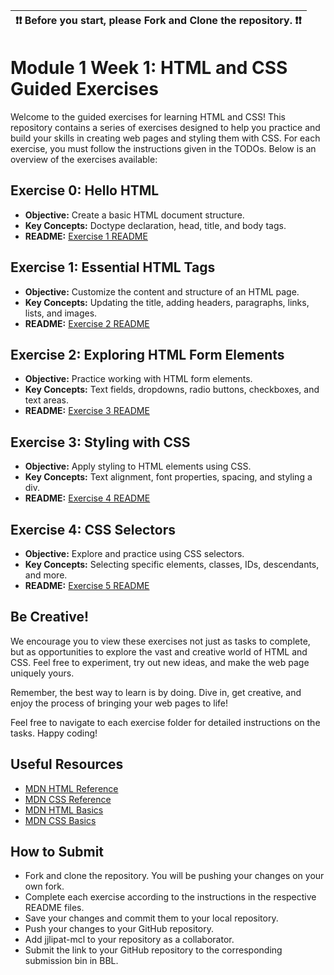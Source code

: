 | ❗️❗️  Before you start, please **Fork** and **Clone** the repository. ❗️❗️|
|-----------------------------------------|

# Module 1 Week 1: HTML and CSS Guided Exercises

Welcome to the guided exercises for learning HTML and CSS! This repository contains a series of exercises designed to help you practice and build your skills in creating web pages and styling them with CSS. For each exercise, you must follow the instructions given in the TODOs. Below is an overview of the exercises available:

## Exercise 0: Hello HTML

- **Objective:** Create a basic HTML document structure.
- **Key Concepts:** Doctype declaration, head, title, and body tags.
- **README:** [Exercise 1 README](0.%20Hello%20HTML/README.md)

## Exercise 1: Essential HTML Tags

- **Objective:** Customize the content and structure of an HTML page.
- **Key Concepts:** Updating the title, adding headers, paragraphs, links, lists, and images.
- **README:** [Exercise 2 README](1.%20Essential%20HTML%20Tags/README.md)

## Exercise 2: Exploring HTML Form Elements

- **Objective:** Practice working with HTML form elements.
- **Key Concepts:** Text fields, dropdowns, radio buttons, checkboxes, and text areas.
- **README:** [Exercise 3 README](2.%20Exploring%20HTML%20Form%20Elements/README.md)

## Exercise 3: Styling with CSS

- **Objective:** Apply styling to HTML elements using CSS.
- **Key Concepts:** Text alignment, font properties, spacing, and styling a div.
- **README:** [Exercise 4 README](3.%20Styling%20with%20CSS/README.md)

## Exercise 4: CSS Selectors

- **Objective:** Explore and practice using CSS selectors.
- **Key Concepts:** Selecting specific elements, classes, IDs, descendants, and more.
- **README:** [Exercise 5 README](4.%20CSS%20Selectors/README.md)

## Be Creative!

We encourage you to view these exercises not just as tasks to complete, but as opportunities to explore the vast and creative world of HTML and CSS. Feel free to experiment, try out new ideas, and make the web page uniquely yours.

Remember, the best way to learn is by doing. Dive in, get creative, and enjoy the process of bringing your web pages to life!

Feel free to navigate to each exercise folder for detailed instructions on the tasks. Happy coding!

## Useful Resources

- [MDN HTML Reference](https://developer.mozilla.org/en-US/docs/Web/HTML/Reference)
- [MDN CSS Reference](https://developer.mozilla.org/en-US/docs/Web/CSS/Reference)
- [MDN HTML Basics](https://developer.mozilla.org/en-US/docs/Learn/Getting_started_with_the_web/HTML_basics)
- [MDN CSS Basics](https://developer.mozilla.org/en-US/docs/Learn/Getting_started_with_the_web/CSS_basics)

## How to Submit

- Fork and clone the repository. You will be pushing your changes on your own fork.
- Complete each exercise according to the instructions in the respective README files.
- Save your changes and commit them to your local repository.
- Push your changes to your GitHub repository.
- Add jjlipat-mcl to your repository as a collaborator.
- Submit the link to your GitHub repository to the corresponding submission bin in BBL.
